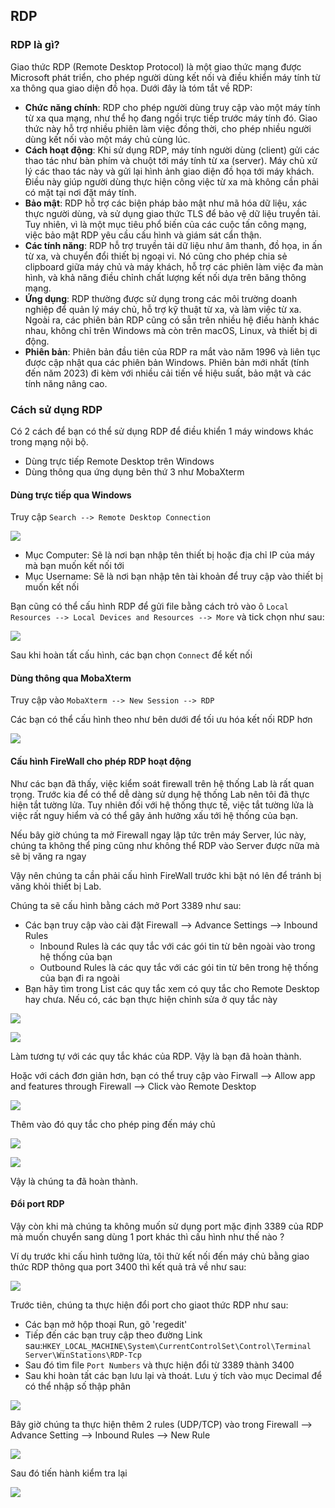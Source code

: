 ## RDP
### RDP là gì? 
Giao thức RDP (Remote Desktop Protocol) là một giao thức mạng được Microsoft phát triển, cho phép người dùng kết nối và điều khiển máy tính từ xa thông qua giao diện đồ họa. Dưới đây là tóm tắt về RDP:
- **Chức năng chính**: RDP cho phép người dùng truy cập vào một máy tính từ xa qua mạng, như thể họ đang ngồi trực tiếp trước máy tính đó. Giao thức này hỗ trợ nhiều phiên làm việc đồng thời, cho phép nhiều người dùng kết nối vào một máy chủ cùng lúc.
- **Cách hoạt động**: Khi sử dụng RDP, máy tính người dùng (client) gửi các thao tác như bàn phím và chuột tới máy tính từ xa (server). Máy chủ xử lý các thao tác này và gửi lại hình ảnh giao diện đồ họa tới máy khách. Điều này giúp người dùng thực hiện công việc từ xa mà không cần phải có mặt tại nơi đặt máy tính.
- **Bảo mật**: RDP hỗ trợ các biện pháp bảo mật như mã hóa dữ liệu, xác thực người dùng, và sử dụng giao thức TLS để bảo vệ dữ liệu truyền tải. Tuy nhiên, vì là một mục tiêu phổ biến của các cuộc tấn công mạng, việc bảo mật RDP yêu cầu cấu hình và giám sát cẩn thận.
- **Các tính năng**: RDP hỗ trợ truyền tải dữ liệu như âm thanh, đồ họa, in ấn từ xa, và chuyển đổi thiết bị ngoại vi. Nó cũng cho phép chia sẻ clipboard giữa máy chủ và máy khách, hỗ trợ các phiên làm việc đa màn hình, và khả năng điều chỉnh chất lượng kết nối dựa trên băng thông mạng.
- **Ứng dụng**: RDP thường được sử dụng trong các môi trường doanh nghiệp để quản lý máy chủ, hỗ trợ kỹ thuật từ xa, và làm việc từ xa. Ngoài ra, các phiên bản RDP cũng có sẵn trên nhiều hệ điều hành khác nhau, không chỉ trên Windows mà còn trên macOS, Linux, và thiết bị di động.
- **Phiên bản**: Phiên bản đầu tiên của RDP ra mắt vào năm 1996 và liên tục được cập nhật qua các phiên bản Windows. Phiên bản mới nhất (tính đến năm 2023) đi kèm với nhiều cải tiến về hiệu suất, bảo mật và các tính năng nâng cao.

### Cách sử dụng RDP
Có 2 cách để bạn có thể sử dụng RDP để điều khiển 1 máy windows khác trong mạng nội bộ.
- Dùng trực tiếp Remote Desktop trên Windows
- Dùng thông qua ứng dụng bên thứ 3 như MobaXterm

#### Dùng trực tiếp qua Windows
Truy cập `Search --> Remote Desktop Connection`

![](/Anh/Screenshot_643.png)
- Mục Computer: Sẽ là nơi bạn nhập tên thiết bị hoặc địa chỉ IP của máy mà bạn muốn kết nối tới
- Mục Username: Sẽ là nơi bạn nhập tên tài khoản để truy cập vào thiết bị muốn kết nối

Bạn cũng có thể cấu hình RDP để gửi file bằng cách trỏ vào ô `Local Resources --> Local Devices and Resources --> More` và tick chọn như sau:

![](/Anh/Screenshot_644.png)

Sau khi hoàn tất cấu hình, các bạn chọn `Connect` để kết nối

#### Dùng thông qua MobaXterm
Truy cập vào `MobaXterm --> New Session --> RDP`

Các bạn có thể cấu hình theo như bên dưới để tối ưu hóa kết nối RDP hơn

![](/Anh/Screenshot_646.png)

#### Cấu hình FireWall cho phép RDP hoạt động
Như các bạn đã thấy, việc kiểm soát firewall trên hệ thống Lab là rất quan trọng. Trước kia để có thể dễ dàng sử dụng hệ thống Lab nên tôi đã thực hiện tắt tường lửa. Tuy nhiên đối với hệ thống thực tế, việc tắt tường lửa là việc rất nguy hiểm và có thể gây ảnh hưởng xấu tới hệ thống của bạn.

Nếu bây giờ chúng ta mở Firewall ngay lập tức trên máy Server, lúc này, chúng ta không thể ping cũng như không thể RDP vào Server được nữa mà sẽ bị văng ra ngay

Vậy nên chúng ta cần phải cấu hình FireWall trước khi bật nó lên để tránh bị văng khỏi thiết bị Lab.

Chúng ta sẽ cấu hình bằng cách mở Port 3389 như sau:
- Các bạn truy cập vào cài đặt Firewall --> Advance Settings --> Inbound Rules
  - Inbound Rules là các quy tắc với các gói tin từ bên ngoài vào trong hệ thống của bạn
  - Outbound Rules là các quy tắc với các gói tin từ bên trong hệ thống của bạn đi ra ngoài
- Bạn hãy tìm trong List các quy tắc xem có quy tắc cho Remote Desktop hay chưa. Nếu có, các bạn thực hiện chỉnh sửa ở quy tắc này

![](/Anh/Screenshot_677.png)

![](/Anh/Screenshot_678.png)

Làm tương tự với các quy tắc khác của RDP. Vậy là bạn đã hoàn thành.

Hoặc với cách đơn giản hơn, bạn có thể truy cập vào Firwall --> Allow app and features through Firewall --> Click vào Remote Desktop

![](/Anh/Screenshot_679.png)

Thêm vào đó quy tắc cho phép ping đến máy chủ

![](/Anh/Screenshot_680.png)

![](/Anh/Screenshot_681.png)

Vậy là chúng ta đã hoàn thành.

#### Đổi port RDP
Vậy còn khi mà chúng ta không muốn sử dụng port mặc định 3389 của RDP mà muốn chuyển sang dùng 1 port khác thì cấu hình như thế nào ?

Ví dụ trước khi cấu hình tưởng lửa, tôi thử kết nối đến máy chủ bằng giao thức RDP thông qua port 3400 thì kết quả trả về như sau:

![](/Anh/Screenshot_682.png)

Trước tiên, chúng ta thực hiện đổi port cho giaot thức RDP như sau:
- Các bạn mở hộp thoại Run, gõ 'regedit'
- Tiếp đến các bạn truy cập theo đường Link sau:`HKEY_LOCAL_MACHINE\System\CurrentControlSet\Control\Terminal Server\WinStations\RDP-Tcp`
- Sau đó tìm file `Port Numbers` và thực hiện đổi từ 3389 thành 3400
- Sau khi hoàn tất các bạn lưu lại và thoát. Lưu ý tích vào mục Decimal để có thể nhập số thập phân

![](/Anh/Screenshot_686.png)

Bây giờ chúng ta thực hiện thêm 2 rules (UDP/TCP) vào trong Firewall --> Advance Setting --> Inbound Rules --> New Rule

![](/Anh/Screenshot_683.png)

Sau đó tiến hành kiểm tra lại

![](/Anh/Screenshot_685.png)
